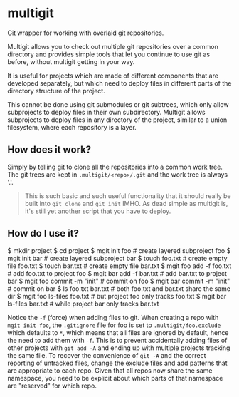 # multigit

Git wrapper for working with overlaid git repositories.

Multigit allows you to check out multiple git repositories over a
common directory and provides simple tools that let you continue
to use git as before, without multigit getting in your way.

It is useful for projects which are made of different components
that are developed separately, but which need to deploy files
in different parts of the directory structure of the project.

This cannot be done using git submodules or git subtrees, which
only allow subprojects to deploy files in their own subdirectory.
Multigit allows subprojects to deploy files in any directory of the
project, similar to a union filesystem, where each repository is a layer.

## How does it work?

Simply by telling git to clone all the repositories into a common
work tree. The git trees are kept in `.multigit/<repo>/.git` and the
work tree is always '.'.

> This is such basic and such useful functionality that it should
really be built into `git clone` and `git init` IMHO. As dead simple
as multigit is, it's still yet another script that you have to deploy.

## How do I use it?

$ mkdir project
$ cd project
$ mgit init foo                # create layered subproject foo
$ mgit init bar                # create layered subproject bar
$ touch foo.txt                # create empty file foo.txt
$ touch bar.txt                # create empty file bar.txt
$ mgit foo add -f foo.txt      # add foo.txt to project foo
$ mgit bar add -f bar.txt      # add bar.txt to project bar
$ mgit foo commit -m "init"    # commit on foo
$ mgit bar commit -m "init"    # commit on bar
$ ls
foo.txt bar.txt                # both foo.txt and bar.txt share the same dir
$ mgit foo ls-files
foo.txt                        # but project foo only tracks foo.txt
$ mgit bar ls-files
bar.txt                        # while project bar only tracks bar.txt

Notice the `-f` (force) when adding files to git. When creating a repo with
`mgit init foo`, the `.gitignore` file for foo is set to
`.multigit/foo.exclude` which defaults to `*`, which means that
all files are ignored by default, hence the need to add them with `-f`.
This is to prevent accidentally adding files of other projects with
`git add -A` and ending up with multiple projects tracking the same file.
To recover the convenience of `git -A` and the correct reporting of
untracked files, change the exclude files and add patterns that are
appropriate to each repo. Given that all repos now share the same
namespace, you need to be explicit about which parts of that namespace
are "reserved" for which repo.


